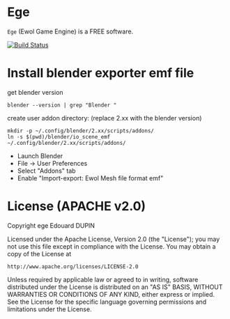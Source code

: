 Ege
====

`Ege` (Ewol Game Engine) is a FREE software.

[![Build Status](https://travis-ci.org/atria-soft/ege.svg?branch=master)](https://travis-ci.org/atria-soft/ege)

Install blender exporter emf file
=================================

get blender version

	blender --version | grep "Blender "

create user addon directory: (replace 2.xx with the blender version)

	mkdir -p ~/.config/blender/2.xx/scripts/addons/
	ln -s $(pwd)/blender/io_scene_emf ~/.config/blender/2.xx/scripts/addons/

- Launch Blender
- File -> User Preferences
- Select "Addons" tab
- Enable "Import-export: Ewol Mesh file format emf"


License (APACHE v2.0)
=====================
Copyright ege Edouard DUPIN

Licensed under the Apache License, Version 2.0 (the "License");
you may not use this file except in compliance with the License.
You may obtain a copy of the License at

    http://www.apache.org/licenses/LICENSE-2.0

Unless required by applicable law or agreed to in writing, software
distributed under the License is distributed on an "AS IS" BASIS,
WITHOUT WARRANTIES OR CONDITIONS OF ANY KIND, either express or implied.
See the License for the specific language governing permissions and
limitations under the License.